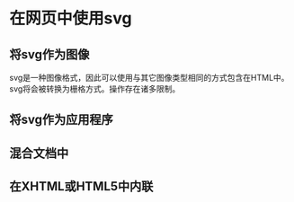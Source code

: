 
# 在网页中使用svg

## 将svg作为图像
svg是一种图像格式，因此可以使用与其它图像类型相同的方式包含在HTML中。
svg将会被转换为栅格方式。操作存在诸多限制。

## 将svg作为应用程序

## 混合文档中

## 在XHTML或HTML5中内联